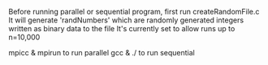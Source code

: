 Before running parallel or sequential program, first run createRandomFile.c
It will generate 'randNumbers' which are randomly generated integers written as binary data to the file
It's currently set to allow runs up to n=10,000

mpicc & mpirun to run parallel 
gcc & ./ to run sequential 
